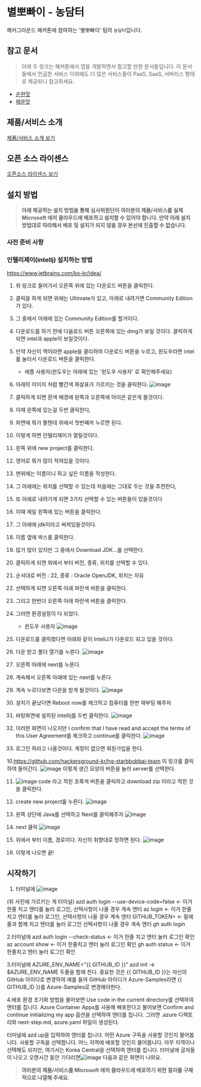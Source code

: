 # 별뽀빠이 - 농담터

해커그라운드 해커톤에 참여하는 '별뽀빠이' 팀의 `농담터`입니다.

## 참고 문서

> 아래 두 링크는 해커톤에서 앱을 개발하면서 참고할 만한 문서들입니다. 이 문서들에서 언급한 서비스 이외에도 더 많은 서비스들이 PaaS, SaaS, 서버리스 형태로 제공되니 참고하세요.

- [순한맛](./REFERENCES_BASIC.md)
- [매운맛](./REFERENCES_ADVANCED.md)

## 제품/서비스 소개

<!-- 아래 링크는 지우지 마세요 -->
[제품/서비스 소개 보기](TOPIC.md)
<!-- 위 링크는 지우지 마세요 -->

## 오픈 소스 라이센스

<!-- 아래 링크는 지우지 마세요 -->
[오픈소스 라이센스 보기](./LICENSE)
<!-- 위 링크는 지우지 마세요 -->

## 설치 방법

> **아래 제공하는 설치 방법을 통해 심사위원단이 여러분의 제품/서비스를 실제 Microsoft 애저 클라우드에 배포하고 설치할 수 있어야 합니다. 만약 아래 설치 방법대로 따라해서 배포 및 설치가 되지 않을 경우 본선에 진출할 수 없습니다.**

### 사전 준비 사항
### 인텔리제이(intellj) 설치하는 방법

https://www.jetbrains.com/ko-kr/idea/
1. 위 링크로 들어가서 오른쪽 위에 있는 다운로드 버튼을 클릭한다.
2. 클릭을 하게 되면 위에는 Ultimate가 있고, 아래로 내려가면 Community Edition가 있다.
3. 그 중에서 아래에 있는 Community Edition를 할거이다.
4. 다운로드를 하기 전에 다움로드 버튼 오른쪽에 있는 dmg가 보일 것이다. 클릭하게 되면 intel과 apple이 보일것이다.
5. 만약 자신이 맥이라면 apple을 클리하여 다운로드 버튼을 누르고, 윈도우라면 intel를 눌러서 다운로드 버튼을 클릭한다.
   - 애플 사용자(윈도우는 아래에 있는 '왼도우 사용자' 로 확인해주세요)
7. 아래의 이미지 처럼 빨간색 화살표가 가르키는 것을 클릭한다.
![image](https://github.com/user-attachments/assets/d5f633ff-5f67-4312-8a06-488fe10011c4)

8. 클릭하게 되면 흰색 배경에 왼쪽과 오른쪽에 아이콘 같은게 뜰것이다.
9. 이때 왼쪽에 있는걸 두번 클릭한다,
10. 화면에 뭐가 뜰텐데 위에서 첫번째꺼 누르면 된다.
11. 이렇게 하면 인텔리제이가 열릴것이다.
12. 왼쪽 위에 new project를 클릭한다.
13. 영어로 뭐가 많이 적혀있을 것이다.
14. 맨위에는 이름이니 하고 싶은 이름을 작성한다.
15. 그 아래에는 위치를 선택할 수 있는데 처음에는 그대로 두는 것을 추천한다,
16. 또 아래로 내려가게 되면 3가지 선택할 수 있는 버튼들이 있을것이다
17. 이때 제일 왼쪽에 있는 버튼을 클릭한다.
18. 그 아래에 jdk이라고 써져있을것이다.
19. 이름 옆에 박스를 클릭한다.
20. 많가 많이 있지만 그 중에서 Download JDK...를 선택한다.
21. 클릭하게 되면 위에서 부터 버전, 종류, 위치를 선택할 수 있다.
22. 순서대로 버전 : 22, 종류 : Oracle OpenJDK, 위치는 자유
23. 선택하게 되면 오른쪽 아래 파란색 버튼을 클릭한다.
24. 그리고 한번더 오른쪽 아래 파란색 버튼을 클릭한다.
25. 그러면 환경설정이 다 되었다.

    - 윈도우 사용자
![image](https://github.com/user-attachments/assets/8dac641c-7429-4be9-9dce-a95ad0213304)

1. 다운로드를 클릭했다면 아래와 같이 InteliJ가 다운로드 되고 있을 것이다.
2. 다운 받고 폴더 열기를 누른다.
![image](https://github.com/user-attachments/assets/946b344a-7714-47bb-b2c3-954a7c4f61df)

3. 오른쪽 아래에 next를 누른다.
4. 계속해서 오른쪽 아래에 있는 next를 누른다.
5. 계속 누르다보면 다운을 받게 될것이다.
![image](https://github.com/user-attachments/assets/7b9c92ee-83e6-47eb-b3e3-59d20509190d)

6. 설치가 끝났다면 Reboot now를 체크하고 컴퓨터를 한번 재부팅 해주자
7. 바탕화면에 설치된 intellij를 두번 클릭한다.
![image](https://github.com/user-attachments/assets/a3f47fb1-f494-41cb-b5cb-a7d024ba914d)

8. 이러한 화면이 나오지만 I confirm that I have read and accept the terms of this User Agreement를 체크하고 continue를 클릭한다.
![image](https://github.com/user-attachments/assets/dd75db42-fa31-427e-b21f-0adc8b51c1a1)

9. 로그인 하라고 나올것이다. 계정이 없으면 회원가입을 한다.

10.https://github.com/hackersground-kr/hg-starbbobbai-team 이 링크를 클릭하여 들어간다. 
![image](https://github.com/user-attachments/assets/41bd5dc5-0d77-4679-b919-83a920af6eb1) 이렇게 생긴 모양의 버튼을 눌러 server를 선택한다.

11. ![image](https://github.com/user-attachments/assets/7b9fae75-8948-45d6-8499-71c77b4ec503) code 라고 적힌 초록색 버튼을 클릭하고 download zip 이라고 적힌 것을 클릭한다.
12. create new project를 누른다.
![image](https://github.com/user-attachments/assets/f7737565-8952-4807-8190-270542041646)

13. 왼쪽 상단에 Java를 선택하고 Next를 클릭해주자
![image](https://github.com/user-attachments/assets/0e1bdfce-a5fe-40bd-a937-242cb4f68074)

14. next 클릭
![image](https://github.com/user-attachments/assets/1145b978-5192-45be-a58b-5dfaa3bc1001)

15. 위에서 부터 이름, 경로이다. 자신의 취향대로 정하면 된다.
![image](https://github.com/user-attachments/assets/05ca6759-3fa1-4a17-967b-3ec797a3395c)

16. 이렇게 나오면 끝!
    
## 시작하기
1. 터미널에
![image](https://github.com/user-attachments/assets/a6176bbc-9c82-4c54-85d7-efe12f30488b)

(위 사진에 가르키는 게 터미널) azd auth login --use-device-code=false <- 이거 한줄 치고 엔터를 눌러 로그인, 선택사항이 나올 경우 계속 엔터 az login <- 이거 한줄 치고 엔터를 눌러 로그인, 선택사항이 나올 경우 계속 엔터 GITHUB_TOKEN= <- 밑에 줄과 함께 치고 엔터를 눌러 로그인 선택사항이 나올 경우 계속 엔터 gh auth login

2.터미널에 azd auth login --check-status <- 이거 한줄 치고 엔터 눌러 로그인 확인 az account show <- 이거 한줄치고 엔터 눌러 로그인 확인 gh auth status <- 이거 한줄치고 엔터 눌러 로그인 확인

3.터미널에 AZURE_ENV_NAME="{{ GITHUB_ID }}" azd init -e $AZURE_ENV_NAME 두줄을 함께 친다. 중요한 것은 {{ GITHUB_ID }}는 자신의 GitHub 아이디로 변경하여 예를 들어 GitHub 아이디가 Azure-Samples라면 {{ GITHUB_ID }}를 Azure-Samples로 변경해야한다.

4.배포 환경 초기화 방법을 물어보면 Use code in the current directory를 선택하여 엔터를 칩니다. Azure Container Apps를 사용해 배포한다고 물어보면 Confirm and continue initializing my app 옵션을 선택하여 엔터를 칩니다. 그러면 .azure 디렉토리와 next-step.md, azure.yaml 파일이 생성된다.

터미널에 azd up을 입력하여 엔터를 칩니다. 어떤 Azure 구독을 사용할 것인지 물어봅니다. 사용할 구독을 선택합니다. 어느 지역에 배포할 것인지 물어봅니다. 아무 지역이나 선택해도 되지만, 여기서는 Korea Central을 선택하여 엔터를 칩니다. 터미널에 글자들이 나오고 오랜시간 동안 기다리면![image](https://github.com/user-attachments/assets/3ae48bad-e609-4065-98ff-0ca208734fc1)
다음과 같은 화면이 나와요.
> **여러분의 제품/서비스를 Microsoft 애저 클라우드에 배포하기 위한 절차를 구체적으로 나열해 주세요.**
